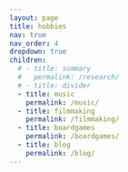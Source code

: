 ```yaml
---
layout: page
title: hobbies
nav: true
nav_order: 4
dropdown: true
children:
  # - title: summary
  #   permalink: /research/
  # - title: divider
  - title: music
    permalink: /music/
  - title: filmmaking
    permalink: /filmmaking/
  - title: boardgames
    permalink: /boardgames/
  - title: blog
    permalink: /blog/
---
```

